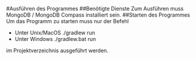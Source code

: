 #Ausführen des Programmes
##Benötigte Dienste
Zum Ausführen muss MongoDB / MongoDB Compass installiert sein.
##Starten des Programmes
Um das Programm zu starten muss nur der Befehl
* Unter Unix/MacOS ./gradlew run 
* Unter Windows ./gradlew.bat run

im Projektverzeichnis ausgeführt werden.

 

